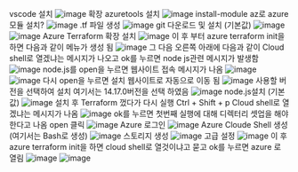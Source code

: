 vscode 설치
![image](https://user-images.githubusercontent.com/85273192/121110586-7d47f380-c848-11eb-825c-65919bc7691b.png)
확장  azuretools 설치
![image](https://user-images.githubusercontent.com/85273192/121110601-833dd480-c848-11eb-9dcf-ea0b2461d613.png)
install-module az로 azure 모듈 설치?
![image](https://user-images.githubusercontent.com/85273192/121110611-8769f200-c848-11eb-97f7-69176117866e.png)
.tf 파일 생성
![image](https://user-images.githubusercontent.com/85273192/121110627-90f35a00-c848-11eb-94c9-7fff7e8e6565.png)
git 다운로드 및 설치 (기본값)
![image](https://user-images.githubusercontent.com/85273192/121153223-d6cc1480-c880-11eb-9d29-26af876b0a9c.png)
![image](https://user-images.githubusercontent.com/85273192/121153355-f2cfb600-c880-11eb-92c2-99e07c14bab7.png)
Azure Terraform 확장 설치
![image](https://user-images.githubusercontent.com/85273192/121155888-29a6cb80-c883-11eb-9dff-7f5ec84ab1f2.png)
이 후 부터 azure terraform init을 하면 다음과 같이 메뉴가 생성 됨
![image](https://user-images.githubusercontent.com/85273192/121156016-4d6a1180-c883-11eb-8589-d97293f0d58c.png)
그 다음 오른쪽 아래에 다음과 같이 Cloud shell로 열겠냐는 메시지가 나오고 ok를 누르면 node js관련 메시지가 발생함
![image](https://user-images.githubusercontent.com/85273192/121156181-712d5780-c883-11eb-8ee7-e18d97dc79ee.png)
node.js를 open을 누르면 웹사이트 접속 메시지가 나옴
![image](https://user-images.githubusercontent.com/85273192/121156543-be112e00-c883-11eb-8e4d-28a276cdb557.png)
![image](https://user-images.githubusercontent.com/85273192/121156564-c23d4b80-c883-11eb-9815-d171e3d9c385.png)
다시 open을 누르면 설치 웹사이트로 자동으로 이동 됨
![image](https://user-images.githubusercontent.com/85273192/121156614-cec1a400-c883-11eb-9d35-99a3c21ce09c.png)
사용할 버전을 선택하여 설치 여기서는 14.17.0버전을 선택 하였음
![image](https://user-images.githubusercontent.com/85273192/121156672-dc772980-c883-11eb-8b32-4ba21dad2dd0.png)
node.js설치 (기본값)
![image](https://user-images.githubusercontent.com/85273192/121156710-e8fb8200-c883-11eb-9bbe-0cf5ce087bd6.png)
설치 후 Terraform 껐다가 다시 실행 
Ctrl + Shift + p
Cloud shell로 열겠냐는 메시지가 나옴
![image](https://user-images.githubusercontent.com/85273192/121157751-c61d9d80-c884-11eb-86de-a326a1ffe464.png)
ok를 누르면 첫번째 실행에 대해 디렉터리 셋업을 해야 한다고 나옴 open 클릭
![image](https://user-images.githubusercontent.com/85273192/121157887-e64d5c80-c884-11eb-93d3-d3a7cda9c631.png)
Azure 로그인
![image](https://user-images.githubusercontent.com/85273192/121157925-eea59780-c884-11eb-8906-69def1093f8f.png)
Azure Cloude Shell 생성(여기서는 Bash로 생성)
![image](https://user-images.githubusercontent.com/85273192/121158049-05e48500-c885-11eb-8a9d-64b4a89aa8cf.png)
스토리지 생성
![image](https://user-images.githubusercontent.com/85273192/121158123-14cb3780-c885-11eb-8612-0cc8866cf303.png)
고급 설정
![image](https://user-images.githubusercontent.com/85273192/121158293-375d5080-c885-11eb-9a76-afc5bc194ba1.png)
이 후 azure terraform init을 하면 cloud shell로 열것이냐고 묻고 ok를 누르면 azure 로 열림
![image](https://user-images.githubusercontent.com/85273192/121158607-75f30b00-c885-11eb-9803-031777d0348e.png)
![image](https://user-images.githubusercontent.com/85273192/121159463-2bbe5980-c886-11eb-98dd-14967af36377.png)


